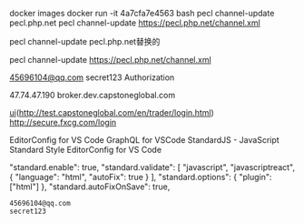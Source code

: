 
docker images
docker run -it 4a7cfa7e4563 bash
pecl channel-update pecl.php.net
pecl channel-update https://pecl.php.net/channel.xml


pecl channel-update pecl.php.net替换的

pecl channel-update  https://pecl.php.net/channel.xml

45696104@qq.com secret123  Authorization

47.74.47.190  broker.dev.capstoneglobal.com

[ui](http://test.capstoneglobal.com/trader/login.html)(http://test.capstoneglobal.com/en/trader/login.html)
http://secure.fxcg.com/login 

EditorConfig for VS Code
GraphQL for VSCode
StandardJS - JavaScript Standard Style
EditorConfig for VS Code

"standard.enable": true,
    "standard.validate": [
      "javascript",
      "javascriptreact",
      {
        "language": "html",
        "autoFix": true
      }
    ],
    "standard.options": {
      "plugin": ["html"]
    },
    "standard.autoFixOnSave": true,

    45696104@qq.com
    secret123